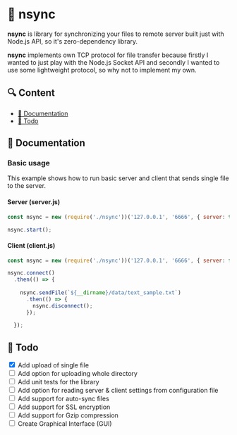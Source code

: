 # 🚀 nsync

**nsync** is library for synchronizing your files to remote server built just with Node.js API, so it's zero-dependency library.

**nsync** implements own TCP protocol for file transfer because firstly I wanted to just play with the Node.js Socket API and secondly I wanted to use some lightweight protocol, so why not to implement my own.



## 🔍 Content

- [📑 Documentation](#Documentation)
- [📝 Todo](#Todo) 



## 📑 Documentation

### Basic usage
This example shows how to run basic server and client that sends single file to the server.

#### Server (server.js)
```javascript
const nsync = new (require('./nsync'))('127.0.0.1', '6666', { server: true });

nsync.start();
```

#### Client (client.js)
```javascript
const nsync = new (require('./nsync'))('127.0.0.1', '6666', { server: false });

nsync.connect()
  .then(() => {
    
    nsync.sendFile(`${__dirname}/data/text_sample.txt`)
      .then(() => {
        nsync.disconnect();
      });
  
  });
```


## 📝 Todo

<input type="checkbox" checked> Add upload of single file
<br />
<input type="checkbox"> Add option for uploading whole directory
<br />
<input type="checkbox"> Add unit tests for the library
<br />
<input type="checkbox"> Add option for reading server & client settings from configuration file
<br />
<input type="checkbox"> Add support for auto-sync files
<br />
<input type="checkbox"> Add support for SSL encryption
<br />
<input type="checkbox"> Add support for Gzip compression
<br />
<input type="checkbox"> Create Graphical Interface (GUI)

